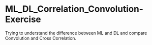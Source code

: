 # ML_DL_Correlation_Convolution-Exercise
Trying to understand the difference between ML and DL and compare Convolution and Cross Correlation.
